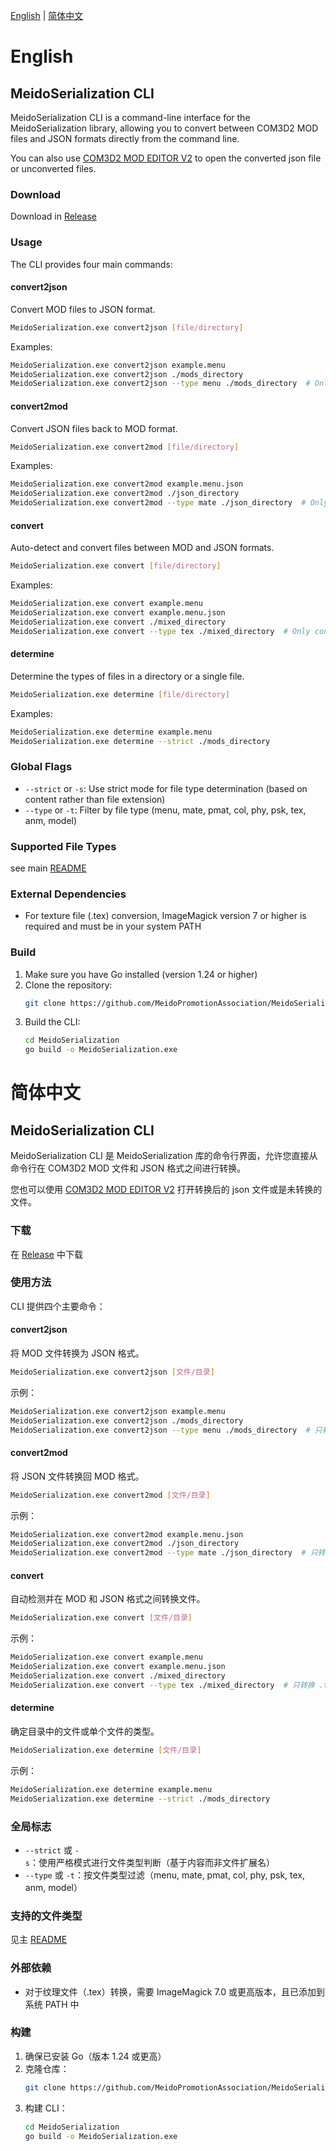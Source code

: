 [English](#english) | [简体中文](#简体中文)

# English

## MeidoSerialization CLI

MeidoSerialization CLI is a command-line interface for the MeidoSerialization library, allowing you to convert between COM3D2 MOD files and JSON formats directly from the command line.

You can also use [COM3D2 MOD EDITOR V2](https://github.com/90135/COM3D2_MOD_EDITOR) to open the converted json file or unconverted files.

### Download

Download in [Release](https://github.com/MeidoPromotionAssociation/MeidoSerialization/releases)

### Usage

The CLI provides four main commands:

#### convert2json

Convert MOD files to JSON format.

```bash
MeidoSerialization.exe convert2json [file/directory]
```

Examples:
```bash
MeidoSerialization.exe convert2json example.menu
MeidoSerialization.exe convert2json ./mods_directory
MeidoSerialization.exe convert2json --type menu ./mods_directory  # Only convert .menu files
```

#### convert2mod

Convert JSON files back to MOD format.

```bash
MeidoSerialization.exe convert2mod [file/directory]
```

Examples:
```bash
MeidoSerialization.exe convert2mod example.menu.json
MeidoSerialization.exe convert2mod ./json_directory
MeidoSerialization.exe convert2mod --type mate ./json_directory  # Only convert .mate.json files
```

#### convert

Auto-detect and convert files between MOD and JSON formats.

```bash
MeidoSerialization.exe convert [file/directory]
```

Examples:
```bash
MeidoSerialization.exe convert example.menu
MeidoSerialization.exe convert example.menu.json
MeidoSerialization.exe convert ./mixed_directory
MeidoSerialization.exe convert --type tex ./mixed_directory  # Only convert .tex and .tex.json files
```

#### determine

Determine the types of files in a directory or a single file.

```bash
MeidoSerialization.exe determine [file/directory]
```

Examples:
```bash
MeidoSerialization.exe determine example.menu
MeidoSerialization.exe determine --strict ./mods_directory
```

### Global Flags

- `--strict` or `-s`: Use strict mode for file type determination (based on content rather than file extension)
- `--type` or `-t`: Filter by file type (menu, mate, pmat, col, phy, psk, tex, anm, model)

### Supported File Types

see main [README](https://github.com/MeidoPromotionAssociation/MeidoSerialization/blob/main/README.md)

### External Dependencies

- For texture file (.tex) conversion, ImageMagick version 7 or higher is required and must be in your system PATH

### Build

1. Make sure you have Go installed (version 1.24 or higher)
2. Clone the repository:
   ```bash
   git clone https://github.com/MeidoPromotionAssociation/MeidoSerialization.git
   ```
3. Build the CLI:
   ```bash
   cd MeidoSerialization
   go build -o MeidoSerialization.exe
   ```

# 简体中文

## MeidoSerialization CLI

MeidoSerialization CLI 是 MeidoSerialization 库的命令行界面，允许您直接从命令行在 COM3D2 MOD 文件和 JSON 格式之间进行转换。

您也可以使用 [COM3D2 MOD EDITOR V2](https://github.com/90135/COM3D2_MOD_EDITOR) 打开转换后的 json 文件或是未转换的文件。

### 下载

在 [Release](https://github.com/MeidoPromotionAssociation/MeidoSerialization/releases) 中下载

### 使用方法

CLI 提供四个主要命令：

#### convert2json

将 MOD 文件转换为 JSON 格式。

```bash
MeidoSerialization.exe convert2json [文件/目录]
```

示例：
```bash
MeidoSerialization.exe convert2json example.menu
MeidoSerialization.exe convert2json ./mods_directory
MeidoSerialization.exe convert2json --type menu ./mods_directory  # 只转换 .menu 文件
```

#### convert2mod

将 JSON 文件转换回 MOD 格式。

```bash
MeidoSerialization.exe convert2mod [文件/目录]
```

示例：
```bash
MeidoSerialization.exe convert2mod example.menu.json
MeidoSerialization.exe convert2mod ./json_directory
MeidoSerialization.exe convert2mod --type mate ./json_directory  # 只转换 .mate.json 文件
```

#### convert

自动检测并在 MOD 和 JSON 格式之间转换文件。

```bash
MeidoSerialization.exe convert [文件/目录]
```

示例：
```bash
MeidoSerialization.exe convert example.menu
MeidoSerialization.exe convert example.menu.json
MeidoSerialization.exe convert ./mixed_directory
MeidoSerialization.exe convert --type tex ./mixed_directory  # 只转换 .tex 和 .tex.json 文件
```

#### determine

确定目录中的文件或单个文件的类型。

```bash
MeidoSerialization.exe determine [文件/目录]
```

示例：
```bash
MeidoSerialization.exe determine example.menu
MeidoSerialization.exe determine --strict ./mods_directory
```

### 全局标志

- `--strict` 或 `-s`：使用严格模式进行文件类型判断（基于内容而非文件扩展名）
- `--type` 或 `-t`：按文件类型过滤（menu, mate, pmat, col, phy, psk, tex, anm, model）

### 支持的文件类型

见主 [README](https://github.com/MeidoPromotionAssociation/MeidoSerialization/blob/main/README.md)

### 外部依赖

- 对于纹理文件（.tex）转换，需要 ImageMagick 7.0 或更高版本，且已添加到系统 PATH 中

### 构建

1. 确保已安装 Go（版本 1.24 或更高）
2. 克隆仓库：
   ```bash
   git clone https://github.com/MeidoPromotionAssociation/MeidoSerialization.git
   ```
3. 构建 CLI：
   ```bash
   cd MeidoSerialization
   go build -o MeidoSerialization.exe
   ```

